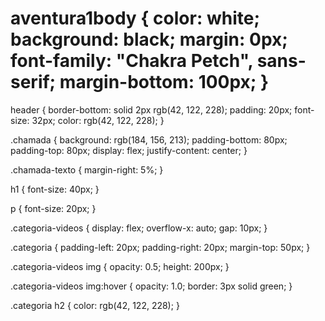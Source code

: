 # aventura1body { color: white; background: black; margin: 0px; font-family: "Chakra Petch", sans-serif; margin-bottom: 100px; }

header { border-bottom: solid 2px rgb(42, 122, 228); padding: 20px; font-size: 32px; color: rgb(42, 122, 228); }

.chamada { background: rgb(184, 156, 213); padding-bottom: 80px; padding-top: 80px; display: flex; justify-content: center; }

.chamada-texto { margin-right: 5%; }

h1 { font-size: 40px; }

p { font-size: 20px; }

.categoria-videos { display: flex; overflow-x: auto; gap: 10px; }

.categoria { padding-left: 20px; padding-right: 20px; margin-top: 50px; }

.categoria-videos img { opacity: 0.5; height: 200px; }

.categoria-videos img:hover { opacity: 1.0; border: 3px solid green; }

.categoria h2 { color: rgb(42, 122, 228); }
